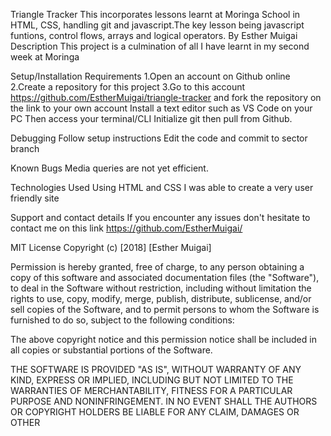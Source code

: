 Triangle Tracker
This incorporates lessons learnt at Moringa School in HTML, CSS, handling git and javascript.The key lesson being javascript funtions, control flows, arrays and logical operators.
By Esther Muigai
Description
This project is a culmination of all I have learnt in my second week at Moringa

Setup/Installation Requirements
1.Open an account on Github online 2.Create a repository for this project 3.Go to this account https://github.com/EstherMuigai/triangle-tracker and fork the repository on the link to your own account Install a text editor such as VS Code on your PC Then access your terminal/CLI Initialize git then pull from Github.

Debugging
Follow setup instructions Edit the code and commit to sector branch

Known Bugs
Media queries are not yet efficient.

Technologies Used
Using HTML and CSS I was able to create a very user friendly site

Support and contact details
If you encounter any issues don't hesitate to contact me on this link https://github.com/EstherMuigai/

MIT License
Copyright (c) [2018] [Esther Muigai]

Permission is hereby granted, free of charge, to any person obtaining a copy of this software and associated documentation files (the "Software"), to deal in the Software without restriction, including without limitation the rights to use, copy, modify, merge, publish, distribute, sublicense, and/or sell copies of the Software, and to permit persons to whom the Software is furnished to do so, subject to the following conditions:

The above copyright notice and this permission notice shall be included in all copies or substantial portions of the Software.

THE SOFTWARE IS PROVIDED "AS IS", WITHOUT WARRANTY OF ANY KIND, EXPRESS OR IMPLIED, INCLUDING BUT NOT LIMITED TO THE WARRANTIES OF MERCHANTABILITY, FITNESS FOR A PARTICULAR PURPOSE AND NONINFRINGEMENT. IN NO EVENT SHALL THE AUTHORS OR COPYRIGHT HOLDERS BE LIABLE FOR ANY CLAIM, DAMAGES OR OTHER
